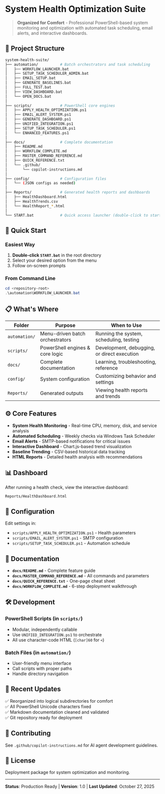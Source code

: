 # System Health Optimization Suite

> **Organized for Comfort** - Professional PowerShell-based system monitoring and optimization with automated task scheduling, email alerts, and interactive dashboards.

## 📁 Project Structure

```bash
system-health-suite/
├── automation/          # Batch orchestrators and task scheduling
│   ├── WORKFLOW_LAUNCHER.bat
│   ├── SETUP_TASK_SCHEDULER_ADMIN.bat
│   ├── EMAIL_SETUP.bat
│   ├── GENERATE_BASELINES.bat
│   ├── FULL_TEST.bat
│   ├── VIEW_DASHBOARD.bat
│   └── OPEN_DOCS.bat
│
├── scripts/             # PowerShell core engines
│   ├── APPLY_HEALTH_OPTIMIZATION.ps1
│   ├── EMAIL_ALERT_SYSTEM.ps1
│   ├── GENERATE_DASHBOARD.ps1
│   ├── UNIFIED_INTEGRATION.ps1
│   ├── SETUP_TASK_SCHEDULER.ps1
│   └── ENHANCED_FEATURES.ps1
│
├── docs/                # Complete documentation
│   ├── README.md
│   ├── WORKFLOW_COMPLETE.md
│   ├── MASTER_COMMAND_REFERENCE.md
│   ├── QUICK_REFERENCE.txt
│   └── .github/
│       └── copilot-instructions.md
│
├── config/              # Configuration files
│   └── (JSON configs as needed)
│
├── Reports/             # Generated health reports and dashboards
│   ├── HealthDashboard.html
│   ├── HealthTrends.csv
│   └── HealthReport_*.html
│
└── START.bat            # Quick access launcher (double-click to start)
```

## 🚀 Quick Start

### Easiest Way

1. **Double-click `START.bat`** in the root directory
2. Select your desired option from the menu
3. Follow on-screen prompts

### From Command Line

```powershell
cd <repository-root>
.\automation\WORKFLOW_LAUNCHER.bat
```

## 📋 What's Where

| Folder | Purpose | When to Use |
|--------|---------|------------|
| `automation/` | Menu-driven batch orchestrators | Running the system, scheduling, testing |
| `scripts/` | PowerShell engines & core logic | Development, debugging, or direct execution |
| `docs/` | Complete documentation | Learning, troubleshooting, reference |
| `config/` | System configuration | Customizing behavior and settings |
| `Reports/` | Generated outputs | Viewing health reports and trends |

## ⚙️ Core Features

- **System Health Monitoring** - Real-time CPU, memory, disk, and service analysis
- **Automated Scheduling** - Weekly checks via Windows Task Scheduler
- **Email Alerts** - SMTP-based notifications for critical issues
- **Interactive Dashboard** - Chart.js-based trend visualization
- **Baseline Trending** - CSV-based historical data tracking
- **HTML Reports** - Detailed health analysis with recommendations

## 📊 Dashboard

After running a health check, view the interactive dashboard:

```html
Reports/HealthDashboard.html
```

## 🔧 Configuration

Edit settings in:

- `scripts/APPLY_HEALTH_OPTIMIZATION.ps1` - Health parameters
- `scripts/EMAIL_ALERT_SYSTEM.ps1` - SMTP configuration
- `scripts/SETUP_TASK_SCHEDULER.ps1` - Automation schedule

## 📖 Documentation

- **`docs/README.md`** - Complete feature guide
- **`docs/MASTER_COMMAND_REFERENCE.md`** - All commands and parameters
- **`docs/QUICK_REFERENCE.txt`** - One-page cheat sheet
- **`docs/WORKFLOW_COMPLETE.md`** - 6-step deployment walkthrough

## 🛠️ Development

### PowerShell Scripts (in `scripts/`)

- Modular, independently callable
- Use `UNIFIED_INTEGRATION.ps1` to orchestrate
- All use character-code HTML (`[char]60` for `<`)

### Batch Files (in `automation/`)

- User-friendly menu interface
- Call scripts with proper paths
- Handle directory navigation

## 📝 Recent Updates

✅ Reorganized into logical subdirectories for comfort  
✅ All PowerShell Unicode characters fixed  
✅ Markdown documentation cleaned and validated  
✅ Git repository ready for deployment

## 🤝 Contributing

See `.github/copilot-instructions.md` for AI agent development guidelines.

## 📜 License

Deployment package for system optimization and monitoring.

---

**Status**: Production Ready | **Version**: 1.0 | **Last Updated**: October 27, 2025
